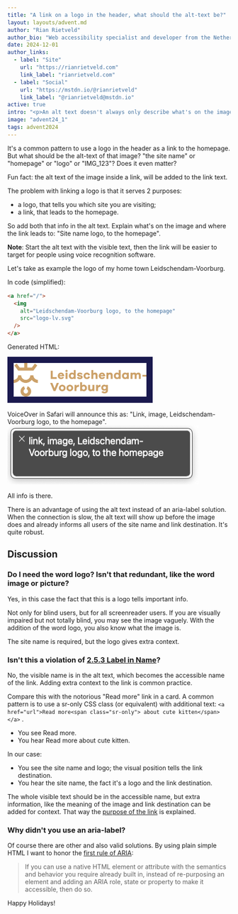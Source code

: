 ```yaml
---
title: "A link on a logo in the header, what should the alt-text be?"
layout: layouts/advent.md
author: "Rian Rietveld"
author_bio: "Web accessibility specialist and developer from the Netherlands."
date: 2024-12-01
author_links:
  - label: "Site"
    url: "https://rianrietveld.com"
    link_label: "rianrietveld.com"
  - label: "Social"
    url: "https://mstdn.io/@rianrietveld"
    link_label: "@rianrietveld@mstdn.io"
active: true
intro: "<p>An alt text doesn't always only describe what's on the image. How not to confuse screenreader users about where a link lead to. </p>"
image: "advent24_1"
tags: advent2024
---
```


It's a common pattern to use a logo in the header as a link to the homepage.
But what should be the alt-text of that image? 
"the site name" or "homepage" or "logo" or "IMG_123"? Does it even matter?

Fun fact: the alt text of the image inside a link, will be added to the link text.

The problem with linking a logo is that it serves 2 purposes:

- a logo, that tells you which site you are visiting;
- a link, that leads to the homepage.

So add both that info in the alt text. Explain what's on the image and where the link leads to: "Site name logo, to the homepage".

**Note**: Start the alt text with the visible text, then the link will be easier to target for people using voice recognition software.

Let's take as example the logo of my home town Leidschendam-Voorburg.

In code (simplified):

```html
<a href="/">
  <img 
    alt="Leidschendam-Voorburg logo, to the homepage" 
    src="logo-lv.svg" 
  />
</a>
```

Generated HTML: 

<a href="https://www.lv.nl/en">
  <img alt="Leidschendam-Voorburg logo, to the homepage" src="logo-lv.svg" width="300" height="76" loading="lazy" style="background-color: #1a194e; padding: 1em;"/>
</a>

VoiceOver in Safari will announce this as:
"Link, image, Leidschendam-Voorburg logo, to the homepage".
<img alt="Screenshot of this VoiceOver output." src="voice-over.png" width="432" height="133" loading="lazy" />

All info is there.

There is an advantage of using the alt text instead of an aria-label solution. When the connection is slow, the alt text will show up before the image does and already informs all users of the site name and link destination. It's quite robust. 

## Discussion

### Do I need the word logo? Isn't that redundant, like the word image or picture?
Yes, in this case the fact that this is a logo tells important info.

Not only for blind users, but for all screenreader users. If you are visually impaired but not totally blind, you may see the image vaguely. With the addition of the word logo, you also know what the image is.

The site name is required, but the logo gives extra context.

### Isn't this a violation of [2.5.3 Label in Name](https://www.w3.org/WAI/WCAG22/quickref/?versions=2.1&showtechniques=253#label-in-name)?
No, the visible name is in the alt text, which becomes the accessible name of the link. Adding extra context to the link is common practice.

Compare this with the notorious "Read more" link in a card. A common pattern is to use a sr-only CSS class (or equivalent) with additional text:
`<a href="url">Read more<span class="sr-only"> about cute kitten</span></a>` .

- You see Read more.
- You hear Read more about cute kitten.

In our case: 

- You see the site name and logo; the visual position tells the link destination.
- You hear the site name, the fact it's a logo and the link destination.

The whole visible text should be in the accessible name, but extra information, like the meaning of the image and link destination can be added for context. That way the [purpose of the link](https://www.w3.org/WAI/WCAG22/quickref/#link-purpose-in-context) is explained.

### Why didn't you use an aria-label?
Of course there are other and also valid solutions. By using plain simple HTML I want to honor the [first rule of ARIA](https://www.w3.org/TR/using-aria/#rule1):
> If you can use a native HTML element or attribute with the semantics and behavior you require already built in, instead of re-purposing an element and adding an ARIA role, state or property to make it accessible, then do so.

Happy Holidays!
